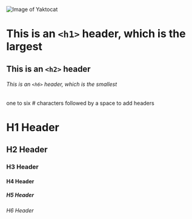 ![Image of Yaktocat](https://octodex.github.com/images/yaktocat.png)

# This is an `<h1>` header, which is the largest
## This is an `<h2>` header
###### This is an `<h6>` header, which is the smallest

one to six # characters followed by a space to add headers

# H1 Header
## H2 Header
### H3 Header
#### H4 Header
##### H5 Header
###### H6 Header


